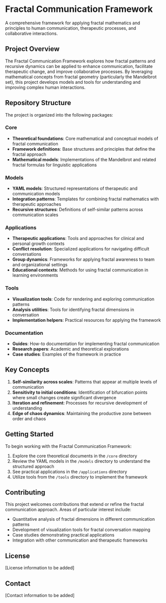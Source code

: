 # Fractal Communication Framework

A comprehensive framework for applying fractal mathematics and principles to human communication, therapeutic processes, and collaborative interactions.

## Project Overview

The Fractal Communication Framework explores how fractal patterns and recursive dynamics can be applied to enhance communication, facilitate therapeutic change, and improve collaborative processes. By leveraging mathematical concepts from fractal geometry (particularly the Mandelbrot set), this project develops models and tools for understanding and improving complex human interactions.

## Repository Structure

The project is organized into the following packages:

### Core
- **Theoretical foundations**: Core mathematical and conceptual models of fractal communication
- **Framework definitions**: Base structures and principles that define the fractal approach
- **Mathematical models**: Implementations of the Mandelbrot and related fractal formulas for linguistic applications

### Models
- **YAML models**: Structured representations of therapeutic and communication models
- **Integration patterns**: Templates for combining fractal mathematics with therapeutic approaches
- **Recursive structures**: Definitions of self-similar patterns across communication scales

### Applications
- **Therapeutic applications**: Tools and approaches for clinical and personal growth contexts
- **Conflict resolution**: Specialized applications for navigating difficult conversations
- **Group dynamics**: Frameworks for applying fractal awareness to team and organizational settings
- **Educational contexts**: Methods for using fractal communication in learning environments

### Tools
- **Visualization tools**: Code for rendering and exploring communication patterns
- **Analysis utilities**: Tools for identifying fractal dimensions in conversation
- **Implementation helpers**: Practical resources for applying the framework

### Documentation
- **Guides**: How-to documentation for implementing fractal communication
- **Research papers**: Academic and theoretical explorations
- **Case studies**: Examples of the framework in practice

## Key Concepts

1. **Self-similarity across scales**: Patterns that appear at multiple levels of communication
2. **Sensitivity to initial conditions**: Identification of bifurcation points where small changes create significant divergence
3. **Iteration and refinement**: Processes for recursive development of understanding
4. **Edge of chaos dynamics**: Maintaining the productive zone between order and chaos

## Getting Started

To begin working with the Fractal Communication Framework:

1. Explore the core theoretical documents in the `/core` directory
2. Review the YAML models in the `/models` directory to understand the structured approach
3. See practical applications in the `/applications` directory
4. Utilize tools from the `/tools` directory to implement the framework

## Contributing

This project welcomes contributions that extend or refine the fractal communication approach. Areas of particular interest include:

- Quantitative analysis of fractal dimensions in different communication patterns
- Development of visualization tools for fractal conversation mapping
- Case studies demonstrating practical applications
- Integration with other communication and therapeutic frameworks

## License

[License information to be added]

## Contact

[Contact information to be added]
